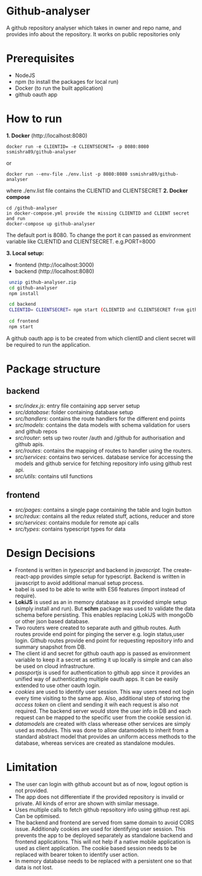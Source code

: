 # Github-analyser

A github repository analyser which takes in owner and repo name, and provides info about the repository. It works on public repositories only

# Prerequisites

  - NodeJS
  - npm (to install the packages for local run)
  - Docker (to run the built application)
  - github oauth app

# How to run
__1. Docker__ (http://localhost:8080)
 ```
 docker run -e CLIENTID= -e CLIENTSECRET= -p 8080:8080 ssmishra89/github-analyser
 ```
 or
 ```
 docker run --env-file ./env.list -p 8080:8080 ssmishra89/github-analyser
 ```
 where ./env.list file contains the CLIENTID and CLIENTSECRET
 __2. Docker compose__ 
 ```
 cd /github-analyser
 in docker-compose.yml provide the missing CLIENTID and CLIENT secret and run
 docker-compose up github-analyser
 ```
 
 The default port is 8080. To change the port it can passed as environment variable like CLIENTID and CLIENTSECRET.
 e.g.PORT=8000

__3. Local setup:__
 - frontend (http://localhost:3000)
 - backend (http://localhost:8080)

```sh
 unzip github-analyser.zip 
 cd github-analyser
 npm install

 cd backend
 CLIENTID= CLIENTSECRET= npm start (CLIENTID and CLIENTSECRET from github oauth app is required)
 
 cd frontend
 npm start
```
A github oauth app is to be created from which clientID and client secret will be required to run the application.

# Package structure
## backend

 - _src/index.js_: entry file containing app server setup
 - _src/database_: folder containing database setup
 - _src/handlers_: contains the route handlers for the different end points
 - _src/models_: contains the data models with schema validation for users and github repos
 - _src/router_: sets up two router /auth and /github for authorisation and github apis.
 - _src/routes_: contains the mapping of routes to handler using the routers.
 - _src/services_: contains two services. database service for accessing the models and github service for fetching repository info using github rest api.
 - _src/utils_: contains util functions

## frontend
 - _src/pages_: contains a single page containing the table and login button
 - _src/redux_: contains all the redux related stuff, actions, reducer and store
 - _src/services_: contains module for remote api calls
 - _src/types_: contains typescript types for data 

# Design Decisions
 - Frontend is written in _typescript_ and backend in _javascript_. The create-react-app provides simple setup for typescript. Backend is written in javascript to avoid additional manual setup process.
 - babel is used to be able to write with ES6 features (import instead of require).
 - __LokiJS__ is used as an in memory database as it provided simple setup (simply install and run). But __schm__ package was used to validate the data schema before persisting. This enables replacing LokiJS with mongoDb or other json based database. 
 - Two routers were created to separate auth and github routes. Auth routes provide end point for pinging the server e.g. login status,user login. Github routes provide end point for requesting repository info and summary snapshot from DB.
 - The client id and secret for github oauth app is passed as environment variable to keep it a secret as setting it up locally is simple and can also be used on cloud infrastructure. 
 - _passportjs_ is used for authentication to github app since it provides an unified way of authenticating multiple oauth apps. It can be easily extended to use other oauth login. 
 - _cookies_ are used to identify user session. This way users need not login every time visiting to the same app. Also, additional step of storing the _access token_ on client and sending it wih each request is also not required. The backend server would store the user info in DB and each request can be mapped to the specific user from the cookie session id.
 - _datamodels_ are created with class wherease other services are simply used as modules. This was done to allow datamodels to inherit from a standard abstract model that provides an uniform access methods to the database, whereas services are created as standalone modules.
# Limitation
 - The user can login with github account but as of now, logout option is not provided.
 - The app does not differentiate if the provided repository is invalid or private. All kinds of error are shown with similar message.
 - Uses multiple calls to fetch github repsoitory info using githup rest api. Can be optimised.
 - The backend and frontend are served from same domain to avoid CORS issue. Additionaly cookies are used for identifying user session. This prevents the app to be deployed separately as standalone backend and frontend applications. This will not help if a native mobile application is used as client application. The cookie based session needs to be replaced with bearer token to identify user action.
 -  In memory database needs to be replaced with a persistent one so that data is not lost.